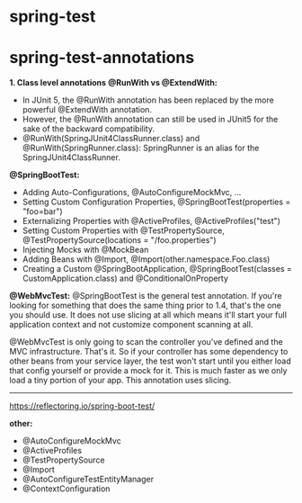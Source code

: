 # spring-test

# spring-test-annotations

**1. Class level annotations**
**@RunWith vs @ExtendWith:**
- In JUnit 5, the @RunWith annotation has been replaced by the more powerful @ExtendWith annotation.
- However, the @RunWith annotation can still be used in JUnit5 for the sake of the backward compatibility.
- @RunWith(SpringJUnit4ClassRunner.class) and @RunWith(SpringRunner.class): SpringRunner is an alias for the SpringJUnit4ClassRunner.

**@SpringBootTest:**
- Adding Auto-Configurations, @AutoConfigureMockMvc, ...  
- Setting Custom Configuration Properties, @SpringBootTest(properties = "foo=bar")
- Externalizing Properties with @ActiveProfiles, @ActiveProfiles("test")
- Setting Custom Properties with @TestPropertySource, @TestPropertySource(locations = "/foo.properties")
- Injecting Mocks with @MockBean
- Adding Beans with @Import, @Import(other.namespace.Foo.class)
- Creating a Custom @SpringBootApplication, @SpringBootTest(classes = CustomApplication.class) and @ConditionalOnProperty

**@WebMvcTest:**
@SpringBootTest is the general test annotation. If you're looking for something that does the same thing prior to 1.4, that's the one you should use. It does not use slicing at all which means it'll start your full application context and not customize component scanning at all.

@WebMvcTest is only going to scan the controller you've defined and the MVC infrastructure. That's it. So if your controller has some dependency to other beans from your service layer, the test won't start until you either load that config yourself or provide a mock for it. This is much faster as we only load a tiny portion of your app. This annotation uses slicing.

---
https://reflectoring.io/spring-boot-test/

**other:**
- @AutoConfigureMockMvc
- @ActiveProfiles
- @TestPropertySource
- @Import
- @AutoConfigureTestEntityManager
- @ContextConfiguration
